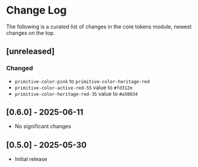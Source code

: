 # Change Log

The following is a curated list of changes in the core tokens module, newest changes on the top.

## [unreleased]

### Changed

- `primitive-color-pink` to `primitive-color-heritage-red`
- `primitive-color-active-red-55` value to `#fd312e`
- `primitive-color-heritage-red-35` value to `#a50034`

## [0.6.0] - 2025-06-11

- No significant changes

## [0.5.0] - 2025-05-30

- Initial release
